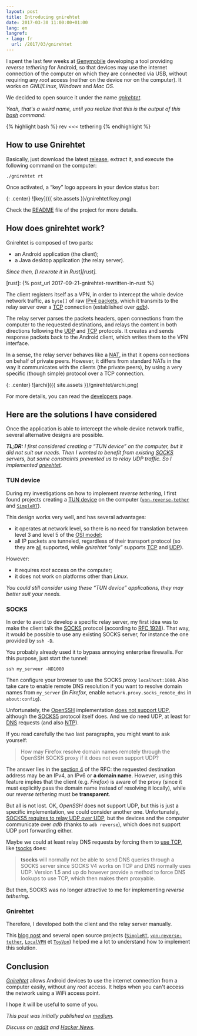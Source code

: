 ```yaml
---
layout: post
title: Introducing gnirehtet
date: 2017-03-30 11:00:00+01:00
lang: en
langref:
- lang: fr
  url: /2017/03/gnirehtet
---
```


I spent the last few weeks at [Genymobile] developing a tool providing _reverse
tethering_ for Android, so that devices may use the internet connection of the
computer on which they are connected via USB, without requiring any _root_
access (neither on the device nor on the computer). It works on _GNU/Linux_,
_Windows_ and _Mac OS_.

[Genymobile]: https://www.genymobile.com/

We decided to open source it under the name [_gnirehtet_][gnirehtet].

_Yeah, that's a weird name, until you realize that this is the output of this
[bash] command:_

{% highlight bash %}
rev <<< tethering
{% endhighlight %}

[gnirehtet]: https://github.com/Genymobile/gnirehtet
[bash]: https://en.wikipedia.org/wiki/Bourne-Again_shell


## How to use Gnirehtet

Basically, just download the latest [release], extract it, and execute the
following command on the computer:

    ./gnirehtet rt

[release]: https://github.com/Genymobile/gnirehtet/releases/latest

Once activated, a “key” logo appears in your device status bar:

{: .center}
![key]({{ site.assets }}/gnirehtet/key.png)

Check the [README] file of the project for more details.

[README]: https://github.com/Genymobile/gnirehtet/blob/master/README.md


## How does gnirehtet work?

Gnirehtet is composed of two parts:

 - an Android application (the client);
 - a Java desktop application (the relay server).

_Since then, [I rewrote it in Rust][rust]._

[rust]: {% post_url 2017-09-21-gnirehtet-rewritten-in-rust %}

The client registers itself as a VPN, in order to intercept the whole device
network traffic, as `byte[]` of raw [IPv4 packets], which it transmits to the
relay server over a [TCP] connection (established over [_adb_]).

The relay server parses the packets headers, open connections from the computer
to the requested destinations, and relays the content in both directions
following the [UDP] and [TCP] protocols. It creates and sends response packets
back to the Android client, which writes them to the VPN interface.

In a sense, the relay server behaves like a [NAT], in that it opens connections
on behalf of private peers. However, it differs from standard NATs in the way it
communicates with the clients (the private peers), by using a very specific
(though simple) protocol over a TCP connection.

{: .center}
![archi]({{ site.assets }}/gnirehtet/archi.png)

For more details, you can read the [developers][DEVELOP] page.

[IPv4 packets]: https://en.wikipedia.org/wiki/IPv4#Packet_structure
[_adb_]: https://developer.android.com/studio/command-line/adb.html
[udp]: https://en.wikipedia.org/wiki/User_Datagram_Protocol
[tcp]: https://en.wikipedia.org/wiki/Transmission_Control_Protocol
[NAT]: https://en.wikipedia.org/wiki/Network_address_translation
[DEVELOP]: https://github.com/Genymobile/gnirehtet/blob/master/DEVELOP.md


## Here are the solutions I have considered

Once the application is able to intercept the whole device network traffic,
several alternative designs are possible.

_**TL;DR:** I first considered creating a “TUN device” on the computer, but it
did not suit our needs. Then I wanted to benefit from existing [SOCKS] servers,
but some constraints prevented us to relay UDP traffic. So I implemented
[gnirehtet]._


### TUN device

During my investigations on how to implement _reverse tethering_, I first found
projects creating a [TUN device] on the computer ([`vpn-reverse-tether`] and
[`SimpleRT`]).

This design works very well, and has several advantages:

 - it operates at network level, so there is no need for translation between
   level 3 and level 5 of the [OSI model];
 - all IP packets are tunneled, regardless of their transport protocol (so they
   are [all][protocols] supported, while _gnirehtet_ “only” supports [TCP] and
   [UDP]).

However:

 - it requires _root_ access on the computer;
 - it does not work on platforms other than _Linux_.

_You could still consider using these “TUN device” applications, they may better
suit your needs._

[`SimpleRT`]: https://github.com/vvviperrr/SimpleRT
[`vpn-reverse-tether`]: https://github.com/google/vpn-reverse-tether
[TUN device]: https://en.wikipedia.org/wiki/TUN/TAP
[OSI model]: https://en.wikipedia.org/wiki/OSI_model
[protocols]: https://en.wikipedia.org/wiki/List_of_IP_protocol_numbers


### SOCKS

In order to avoid to develop a specific relay server, my first idea was to make
the client talk the [SOCKS] protocol (according to [RFC 1928]). That way, it
would be possible to use any existing SOCKS server, for instance the one
provided by `ssh -D`.

You probably already used it to bypass annoying enterprise firewalls. For this
purpose, just start the tunnel:

    ssh my_serveur -ND1080

Then configure your browser to use the SOCKS proxy `localhost:1080`. Also take
care to enable remote DNS resolution if you want to resolve domain names from
`my_server` (in _Firefox_, enable `network.proxy.socks_remote_dns` in
`about:config`).

Unfortunately, the [OpenSSH] implementation [does not support UDP][sshmail],
although the [SOCKS5] protocol itself does. And we do need UDP, at least for
[DNS] requests (and also [NTP]).

If you read carefully the two last paragraphs, you might want to ask yourself:

> How may Firefox resolve domain names remotely through the OpenSSH SOCKS proxy
> if it does not even support UDP?

The answer lies in the [section 4] of the RFC: the requested destination address
may be an IPv4, an IPv6 or **a domain name**. However, using this feature
implies that the client (e.g. _Firefox_) is aware of the proxy (since it must
explicitly pass the domain name instead of resolving it locally), while our
_reverse tethering_ must be **transparent**.

But all is not lost. OK, _OpenSSH_ does not support UDP, but this is just a
specific implementation, we could consider another one. Unfortunately, [SOCKS5
requires to relay UDP over UDP][stackoverflow], but the devices and the computer
communicate over _adb_ (thanks to `adb reverse`), which does not support UDP
port forwarding either.

Maybe we could at least relay DNS requests by forcing them to [use TCP][DNS over
TCP], like [tsocks] does:

> **tsocks** will normally not be able to send DNS queries through a SOCKS
> server since SOCKS V4 works on TCP and DNS normally uses UDP. Version 1.5 and
> up do however provide a method to force DNS lookups to use TCP, which then
> makes them proxyable.

But then, SOCKS was no longer attractive to me for implementing _reverse
tethering_.


[SOCKS]: https://en.wikipedia.org/wiki/SOCKS
[SOCKS5]: https://en.wikipedia.org/wiki/SOCKS#SOCKS5
[RFC 1928]: https://tools.ietf.org/html/rfc1928
[section 4]: https://tools.ietf.org/html/rfc1928#section-4
[DNS]: https://en.wikipedia.org/wiki/Domain_Name_System
[OpenSSH]: https://en.wikipedia.org/wiki/OpenSSH
[sshmail]: http://lists.mindrot.org/pipermail/openssh-unix-dev/2017-January/035662.html
[DNS over TCP]: https://tools.ietf.org/html/rfc7766
[NTP]: https://en.wikipedia.org/wiki/Network_Time_Protocol
[stackoverflow]: http://stackoverflow.com/questions/41967217/why-does-socks5-require-to-relay-udp-over-udp
[tsocks]: https://linux.die.net/man/8/tsocks


### Gnirehtet

Therefore, I developed both the client and the relay server manually.

This [blog post][geekstuff] and several open source projects ([`SimpleRT`],
[`vpn-reverse-tether`], [`LocalVPN`] et [`ToyVpn`]) helped me a lot to
understand how to implement this solution.


## Conclusion

[_Gnirehtet_][gnirehtet] allows Android devices to use the internet connection
from a computer easily, without any _root_ access. It helps when you can't
access the network using a WiFi access point.

I hope it will be useful to some of you.

[geekstuff]: http://www.thegeekstuff.com/2014/06/android-vpn-service/
[`LocalVPN`]: https://github.com/hexene/LocalVPN
[`ToyVpn`]: https://android.googlesource.com/platform/development/+/master/samples/ToyVpn/

_This post was initially published on [medium]._

[medium]: https://medium.com/genymobile/gnirehtet-reverse-tethering-android-2afacdbdaec7

_Discuss on [reddit] and [Hacker News]._

[reddit]: https://www.reddit.com/r/Android/comments/62lc8z/a_reverse_tethering_tool_for_android_no_root/
[Hacker News]: https://news.ycombinator.com/item?id=14011590
